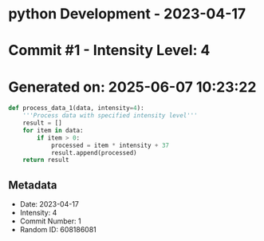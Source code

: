﻿# python Development - 2023-04-17
# Commit #1 - Intensity Level: 4
# Generated on: 2025-06-07 10:23:22
```python
def process_data_1(data, intensity=4):
    '''Process data with specified intensity level'''
    result = []
    for item in data:
        if item > 0:
            processed = item * intensity + 37
            result.append(processed)
    return result
```
## Metadata
- Date: 2023-04-17
- Intensity: 4
- Commit Number: 1
- Random ID: 608186081

